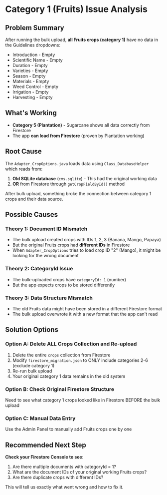 # Category 1 (Fruits) Issue Analysis

## Problem Summary
After running the bulk upload, **all Fruits crops (category 1)** have no data in the Guidelines dropdowns:
- Introduction - Empty
- Scientific Name - Empty  
- Duration - Empty
- Varieties - Empty
- Season - Empty
- Materials - Empty
- Weed Control - Empty
- Irrigation - Empty
- Harvesting - Empty

## What's Working
- **Category 5 (Plantation)** - Sugarcane shows all data correctly from Firestore
- The app **can load from Firestore** (proven by Plantation working)

## Root Cause
The `Adapter_CropOptions.java` loads data using `Class_DatabaseHelper` which reads from:
1. **Old SQLite database** (`cms.sqlite`) - This had the original working data
2. **OR** from Firestore through `getCropFieldById()` method

After bulk upload, something broke the connection between category 1 crops and their data source.

## Possible Causes

### Theory 1: Document ID Mismatch
- The bulk upload created crops with IDs 1, 2, 3 (Banana, Mango, Papaya)
- But the original Fruits crops had **different IDs** in Firestore
- When `Adapter_CropOptions` tries to load crop ID "2" (Mango), it might be looking for the wrong document

### Theory 2: CategoryId Issue
- The bulk-uploaded crops have `categoryId: 1` (number)
- But the app expects crops to be stored differently

### Theory 3: Data Structure Mismatch
- The old Fruits data might have been stored in a different Firestore format
- The bulk upload overwrote it with a new format that the app can't read

## Solution Options

### Option A: Delete ALL Crops Collection and Re-upload
1. Delete the entire `crops` collection from Firestore
2. Modify `firestore_migration.json` to ONLY include categories 2-6 (exclude category 1)
3. Re-run bulk upload
4. Your original category 1 data remains in the old system

### Option B: Check Original Firestore Structure
Need to see what category 1 crops looked like in Firestore BEFORE the bulk upload

### Option C: Manual Data Entry
Use the Admin Panel to manually add Fruits crops one by one

## Recommended Next Step
**Check your Firestore Console to see:**
1. Are there multiple documents with categoryId = 1?
2. What are the document IDs of your original working Fruits crops?
3. Are there duplicate crops with different IDs?

This will tell us exactly what went wrong and how to fix it.
